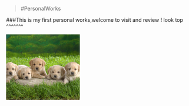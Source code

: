 
> #PersonalWorks

###This is my first personal works,welcome to visit and review !   look top ^^^^^^^


<img src='./work001/images/7.jpg/' style='display:block;width:200px;height:auto;' />


